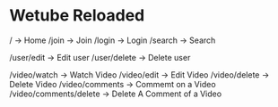 # Wetube Reloaded

/ -> Home
/join -> Join
/login -> Login
/search -> Search

/user/edit -> Edit user
/user/delete -> Delete user

/video/watch -> Watch Video
/video/edit -> Edit Video
/video/delete -> Delete Video
/video/comments -> Commemt on a Video
/video/comments/delete -> Delete A Comment of a Video
